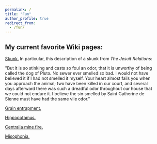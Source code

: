 ```yaml
---
permalink: /
title: "Fun"
author_profile: true
redirect_from: 
  - /fun/
---
```


## My current favorite Wiki pages:

<a target="_blank" rel="noopener" href="https://en.wikipedia.org/wiki/Skunk">Skunk.</a> In particular, this description of a skunk from <i>The Jesuit Relations</i>:

"But it is so stinking and casts so foul an odor, that it is unworthy of being called the dog of Pluto. No sewer ever smelled so bad. I would not have believed it if I had not smelled it myself. Your heart almost fails you when you approach the animal; two have been killed in our court, and several days afterward there was such a dreadful odor throughout our house that we could not endure it. I believe the sin smelled by Saint Catherine de Sienne must have had the same vile odor."

<a target="_blank" rel="noopener" href="https://en.wikipedia.org/wiki/Grain_entrapment">Grain entrapment.</a>

<a target="_blank" rel="noopener" href="https://en.wikipedia.org/wiki/Hippopotamus">Hippopotamus.</a>

<a target="_blank" rel="noopener" href="https://en.wikipedia.org/wiki/Centralia_mine_fire">Centralia mine fire.</a>

<a target="_blank" rel="noopener" href="https://en.wikipedia.org/wiki/Misophonia">Misophonia.</a>
